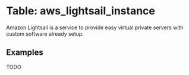 # Table: aws_lightsail_instance

Amazon Lightsail is a service to provide easy virtual private servers with custom software already setup.

## Examples

TODO